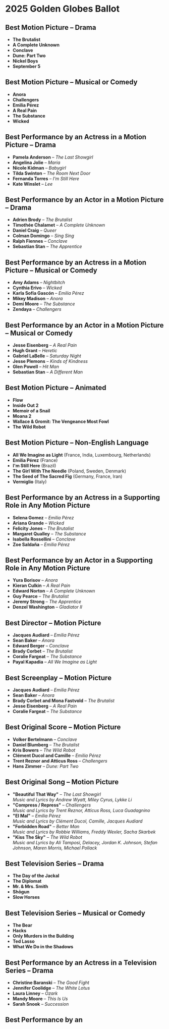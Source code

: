 # 2025 Golden Globes Ballot

## Best Motion Picture – Drama
- **The Brutalist**
- **A Complete Unknown**
- **Conclave**
- **Dune: Part Two**
- **Nickel Boys**
- **September 5**

## Best Motion Picture – Musical or Comedy
- **Anora**
- **Challengers**
- **Emilia Pérez**
- **A Real Pain**
- **The Substance**
- **Wicked**

## Best Performance by an Actress in a Motion Picture – Drama
- **Pamela Anderson** – *The Last Showgirl*
- **Angelina Jolie** – *Maria*
- **Nicole Kidman** – *Babygirl*
- **Tilda Swinton** – *The Room Next Door*
- **Fernanda Torres** – *I'm Still Here*
- **Kate Winslet** – *Lee*

## Best Performance by an Actor in a Motion Picture – Drama
- **Adrien Brody** – *The Brutalist*
- **Timothée Chalamet** – *A Complete Unknown*
- **Daniel Craig** – *Queer*
- **Colman Domingo** – *Sing Sing*
- **Ralph Fiennes** – *Conclave*
- **Sebastian Stan** – *The Apprentice*

## Best Performance by an Actress in a Motion Picture – Musical or Comedy
- **Amy Adams** – *Nightbitch*
- **Cynthia Erivo** – *Wicked*
- **Karla Sofía Gascón** – *Emilia Pérez*
- **Mikey Madison** – *Anora*
- **Demi Moore** – *The Substance*
- **Zendaya** – *Challengers*

## Best Performance by an Actor in a Motion Picture – Musical or Comedy
- **Jesse Eisenberg** – *A Real Pain*
- **Hugh Grant** – *Heretic*
- **Gabriel LaBelle** – *Saturday Night*
- **Jesse Plemons** – *Kinds of Kindness*
- **Glen Powell** – *Hit Man*
- **Sebastian Stan** – *A Different Man*

## Best Motion Picture – Animated
- **Flow**
- **Inside Out 2**
- **Memoir of a Snail**
- **Moana 2**
- **Wallace & Gromit: The Vengeance Most Fowl**
- **The Wild Robot**

## Best Motion Picture – Non-English Language
- **All We Imagine as Light** (France, India, Luxembourg, Netherlands)
- **Emilia Pérez** (France)
- **I'm Still Here** (Brazil)
- **The Girl With The Needle** (Poland, Sweden, Denmark)
- **The Seed of The Sacred Fig** (Germany, France, Iran)
- **Vermiglio** (Italy)

## Best Performance by an Actress in a Supporting Role in Any Motion Picture
- **Selena Gomez** – *Emilia Pérez*
- **Ariana Grande** – *Wicked*
- **Felicity Jones** – *The Brutalist*
- **Margaret Qualley** – *The Substance*
- **Isabella Rossellini** – *Conclave*
- **Zoe Saldaña** – *Emilia Pérez*

## Best Performance by an Actor in a Supporting Role in Any Motion Picture
- **Yura Borisov** – *Anora*
- **Kieran Culkin** – *A Real Pain*
- **Edward Norton** – *A Complete Unknown*
- **Guy Pearce** – *The Brutalist*
- **Jeremy Strong** – *The Apprentice*
- **Denzel Washington** – *Gladiator II*

## Best Director – Motion Picture
- **Jacques Audiard** – *Emilia Pérez*
- **Sean Baker** – *Anora*
- **Edward Berger** – *Conclave*
- **Brady Corbet** – *The Brutalist*
- **Coralie Fargeat** – *The Substance*
- **Payal Kapadia** – *All We Imagine as Light*

## Best Screenplay – Motion Picture
- **Jacques Audiard** – *Emilia Pérez*
- **Sean Baker** – *Anora*
- **Brady Corbet and Mona Fastvold** – *The Brutalist*
- **Jesse Eisenberg** – *A Real Pain*
- **Coralie Fargeat** – *The Substance*

## Best Original Score – Motion Picture
- **Volker Bertelmann** – *Conclave*
- **Daniel Blumberg** – *The Brutalist*
- **Kris Bowers** – *The Wild Robot*
- **Clément Ducol and Camille** – *Emilia Pérez*
- **Trent Reznor and Atticus Ross** – *Challengers*
- **Hans Zimmer** – *Dune: Part Two*

## Best Original Song – Motion Picture
- **"Beautiful That Way"** – *The Last Showgirl*  
  *Music and Lyrics by Andrew Wyatt, Miley Cyrus, Lykke Li*
- **"Compress / Repress"** – *Challengers*  
  *Music and Lyrics by Trent Reznor, Atticus Ross, Luca Guadagnino*
- **"El Mal"** – *Emilia Pérez*  
  *Music and Lyrics by Clément Ducol, Camille, Jacques Audiard*
- **"Forbidden Road"** – *Better Man*  
  *Music and Lyrics by Robbie Williams, Freddy Wexler, Sacha Skarbek*
- **"Kiss The Sky"** – *The Wild Robot*  
  *Music and Lyrics by Ali Tamposi, Delacey, Jordan K. Johnson, Stefan Johnson, Maren Morris, Michael Pollack*

## Best Television Series – Drama
- **The Day of the Jackal**
- **The Diplomat**
- **Mr. & Mrs. Smith**
- **Shōgun**
- **Slow Horses**

## Best Television Series – Musical or Comedy
- **The Bear**
- **Hacks**
- **Only Murders in the Building**
- **Ted Lasso**
- **What We Do in the Shadows**

## Best Performance by an Actress in a Television Series – Drama
- **Christine Baranski** – *The Good Fight*
- **Jennifer Coolidge** – *The White Lotus*
- **Laura Linney** – *Ozark*
- **Mandy Moore** – *This Is Us*
- **Sarah Snook** – *Succession*

## Best Performance by an 